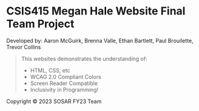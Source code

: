 # CSIS415 Megan Hale Website Final Team Project
Developed by: Aaron McGuirk, Brenna Valle, Ethan Bartlett, Paul Brouilette, Trevor Collins
>This websites demonstrates the understanding of:
>* HTML, CSS, etc
>* WCAG 2.0 Compliant Colors
>* Screen Reader Compatible
>* Inclusivity in Programming!

Copyright © 2023 SOSAR FY23 Team
